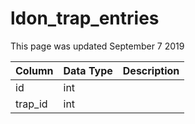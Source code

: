 # ldon\_trap\_entries

This page was updated September 7 2019

| Column | Data Type | Description |
| :--- | :--- | :--- |
| id | int |  |
| trap\_id | int |  |

